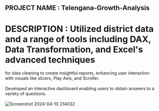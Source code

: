 ## PROJECT NAME :  Telengana-Growth-Analysis

# DESCRIPTION : Utilized district data and a range of tools including DAX, Data Transformation, and Excel's advanced techniques
for data cleaning to create insightful reports, enhancing
user interaction with visuals like slicers, Play Axis, and
Scroller. <br> <br> Developed an interactive dashboard enabling users to
obtain answers to a variety of questions.<br> <br> 
![Screenshot 2024-04-10 214032](https://github.com/DeepanshiGandhi15/Telengana-Growth-Analysis/assets/158074219/4e433776-135e-4c9b-ad97-4d4106d0dc18)
